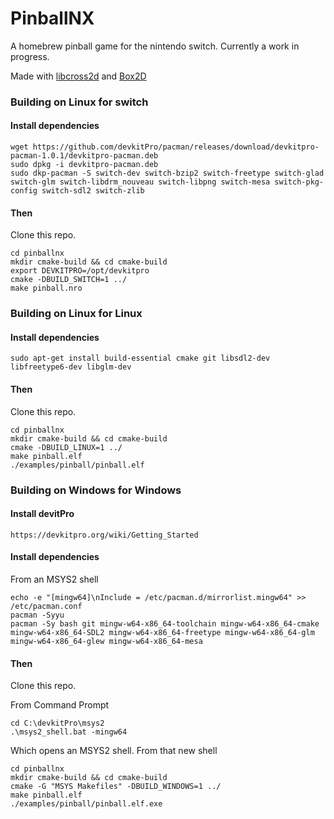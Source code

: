 # PinballNX
A homebrew pinball game for the nintendo switch. Currently a work in progress. 

Made with [libcross2d](https://github.com/Cpasjuste/libcross2d) and [Box2D](https://github.com/erincatto/Box2D)

### Building on Linux for switch
#### Install dependencies

    wget https://github.com/devkitPro/pacman/releases/download/devkitpro-pacman-1.0.1/devkitpro-pacman.deb  
    sudo dpkg -i devkitpro-pacman.deb
    sudo dkp-pacman -S switch-dev switch-bzip2 switch-freetype switch-glad switch-glm switch-libdrm_nouveau switch-libpng switch-mesa switch-pkg-config switch-sdl2 switch-zlib 

#### Then
Clone this repo.

    cd pinballnx
    mkdir cmake-build && cd cmake-build
    export DEVKITPRO=/opt/devkitpro  
    cmake -DBUILD_SWITCH=1 ../  
    make pinball.nro

### Building on Linux for Linux
#### Install dependencies

    sudo apt-get install build-essential cmake git libsdl2-dev libfreetype6-dev libglm-dev  

#### Then
Clone this repo.

    cd pinballnx
    mkdir cmake-build && cd cmake-build
    cmake -DBUILD_LINUX=1 ../
    make pinball.elf
    ./examples/pinball/pinball.elf

### Building on Windows for Windows
#### Install devitPro

    https://devkitpro.org/wiki/Getting_Started

#### Install dependencies
From an MSYS2 shell

    echo -e "[mingw64]\nInclude = /etc/pacman.d/mirrorlist.mingw64" >> /etc/pacman.conf
    pacman -Syyu
    pacman -Sy bash git mingw-w64-x86_64-toolchain mingw-w64-x86_64-cmake mingw-w64-x86_64-SDL2 mingw-w64-x86_64-freetype mingw-w64-x86_64-glm mingw-w64-x86_64-glew mingw-w64-x86_64-mesa

#### Then
Clone this repo.

From Command Prompt

    cd C:\devkitPro\msys2
    .\msys2_shell.bat -mingw64

Which opens an MSYS2 shell. From that new shell

    cd pinballnx
    mkdir cmake-build && cd cmake-build
    cmake -G "MSYS Makefiles" -DBUILD_WINDOWS=1 ../
    make pinball.elf
    ./examples/pinball/pinball.elf.exe
